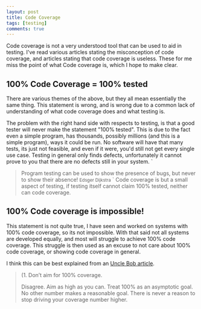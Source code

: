 ```yaml
---
layout: post
title: Code Coverage
tags: [testing]
comments: true
---
```


Code coverage is not a very understood tool that can be used to aid in testing. I've read various articles stating the misconception of code coverage, and articles stating that code coverage is useless. These for me miss the point of what Code coverage is, which I hope to make clear.

## 100% Code Coverage = 100% tested

There are various themes of the above, but they all mean essentially the same thing. This statement is wrong, and is wrong due to a common lack of understanding of what code coverage does and what testing is.

The problem with the right hand side with respects to testing, is that a good tester will never make the statement "100% tested". This is due to the fact even a simple program, has thousands, possibly millions (and this is a simple program), ways it could be run. No software will have that many tests, its just not feasible, and even if it were, you'd still not get every single use case. Testing in general only finds defects, unfortunately it cannot prove to you that there are no defects still in your system.
`
> Program testing can be used to show the presence of bugs, but never to show their absence!
> <small>Edsger Dijkstra</small>
`
Code coverage is but a small aspect of testing, if testing itself cannot claim 100% tested, neither can code coverage.

## 100% Code coverage is impossible!

This statement is not quite true, I have seen and worked on systems with 100% code coverage, so its not impossible. With that said not all systems are developed equally, and most will struggle to achieve 100% code coverage. This struggle is then used as an excuse to not care about 100% code coverage, or showing code coverage in general.

I think this can be best explained from an [Uncle Bob article](https://blog.cleancoder.com/uncle-bob/2017/03/06/TestingLikeTheTSA.html).

> (1. Don’t aim for 100% coverage.
>
> Disagree. Aim as high as you can. Treat 100% as an asymptotic goal. No other number makes a reasonable goal. There is never a reason to stop driving your coverage number higher.

